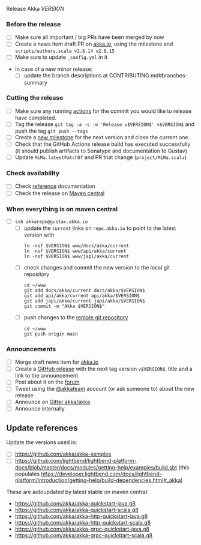 Release Akka $VERSION$

### Before the release

- [ ] Make sure all important / big PRs have been merged by now
- [ ] Create a news item draft PR on [akka.io](https://github.com/akka/akka.io), using the milestone and `scripts/authors.scala v2.6.14 v2.6.15`
- [ ] Make sure to update `_config.yml` in it
- In case of a new minor release:
  - [ ] update the branch descriptions at CONTRIBUTING.md#branches-summary

### Cutting the release

- [ ] Make sure any running [actions](https://github.com/akka/akka/actions) for the commit you would like to release have completed.
- [ ] Tag the release `git tag -a -s -m 'Release v$VERSION$' v$VERSION$` and push the tag `git push --tags`
- [ ] Create a [new milestone](https://github.com/akka/akka/milestones) for the next version and close the current one.
- [ ] Check that the GitHub Actions release build has executed successfully (it should publish artifacts to Sonatype and documentation to Gustav)
- [ ] Update `MiMa.latestPatchOf` and PR that change (`project/MiMa.scala`)

### Check availability

- [ ] Check [reference](https://pekko.apache.org/docs/akka/$VERSION$/) documentation
- [ ] Check the release on [Maven central](https://repo1.maven.org/maven2/com/typesafe/akka/akka-actor_2.13/$VERSION$/)

### When everything is on maven central

- [ ] `ssh akkarepo@gustav.akka.io`
  - [ ] update the `current` links on `repo.akka.io` to point to the latest version with
       ```
       ln -nsf $VERSION$ www/docs/akka/current
       ln -nsf $VERSION$ www/api/akka/current
       ln -nsf $VERSION$ www/japi/akka/current
       ```
  - [ ] check changes and commit the new version to the local git repository
       ```
       cd ~/www
       git add docs/akka/current docs/akka/$VERSION$
       git add api/akka/current api/akka/$VERSION$
       git add japi/akka/current japi/akka/$VERSION$
       git commit -m "Akka $VERSION$"
       ```
  - [ ] push changes to the [remote git repository](https://github.com/akka/doc.akka.io)
       ```
       cd ~/www
       git push origin main
       ```

### Announcements

- [ ] Merge draft news item for [akka.io](https://github.com/akka/akka.github.com)
- [ ] Create a [GitHub release](https://github.com/akka/akka/releases) with the next tag version `v$VERSION$`, title and a link to the announcement
- [ ] Post about it on the [forum](https://discuss.akka.io)
- [ ] Tweet using the [@akkateam](https://twitter.com/akkateam) account (or ask someone to) about the new release
- [ ] Announce on [Gitter akka/akka](https://gitter.im/akka/akka)
- [ ] Announce internally

## Update references

Update the versions used in:

* [ ] https://github.com/akka/akka-samples
* [ ] https://github.com/lightbend/lightbend-platform-docs/blob/master/docs/modules/getting-help/examples/build.sbt (this populates https://developer.lightbend.com/docs/lightbend-platform/introduction/getting-help/build-dependencies.html#_akka)

These are autoupdated by latest stable on maven central:
* https://github.com/akka/akka-quickstart-java.g8
* https://github.com/akka/akka-quickstart-scala.g8
* https://github.com/akka/akka-http-quickstart-java.g8
* https://github.com/akka/akka-http-quickstart-scala.g8
* https://github.com/akka/akka-grpc-quickstart-java.g8
* https://github.com/akka/akka-grpc-quickstart-scala.g8
